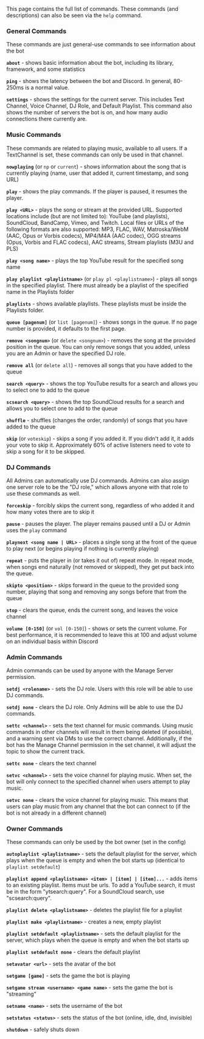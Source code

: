 This page contains the full list of commands. These commands (and descriptions) can also be seen via the `help` command.

### General Commands
These commands are just general-use commands to see information about the bot

**`about`** - shows basic information about the bot, including its library, framework, and some statistics

**`ping`** - shows the latency between the bot and Discord. In general, 80-250ms is a normal value.

**`settings`** - shows the settings for the current server. This includes Text Channel, Voice Channel, DJ Role, and Default Playlist. This command also shows the number of servers the bot is on, and how many audio connections there currently are.

### Music Commands
These commands are related to playing music, available to all users. If a TextChannel is set, these commands can only be used in that channel. 

**`nowplaying`** (or `np` or `current`) - shows information about the song that is currently playing (name, user that added it, current timestamp, and song URL)

**`play`** - shows the play commands. If the player is paused, it resumes the player.

**`play <URL>`** - plays the song or stream at the provided URL. Supported locations include (but are not limited to): YouTube (and playlists), SoundCloud, BandCamp, Vimeo, and Twitch. Local files or URLs of the following formats are also supported: MP3, FLAC, WAV, Matroska/WebM (AAC, Opus or Vorbis codecs), MP4/M4A (AAC codec), OGG streams (Opus, Vorbis and FLAC codecs), AAC streams, Stream playlists (M3U and PLS)

**`play <song name>`** - plays the top YouTube result for the specified song name

**`play playlist <playlistname>`** (or `play pl <playlistname>`) - plays all songs in the specified playlist. There must already be a playlist of the specified name in the Playlists folder

**`playlists`** - shows available playlists. These playlists must be inside the Playlists folder.

**`queue [pagenum]`** (or `list [pagenum]`) - shows songs in the queue. If no page number is provided, it defaults to the first page.

**`remove <songnum>`** (or `delete <songnum>`) - removes the song at the provided position in the queue. You can only remove songs that you added, unless you are an Admin or have the specified DJ role.

**`remove all`** (or `delete all`) - removes all songs that you have added to the queue

**`search <query>`** - shows the top YouTube results for a search and allows you to select one to add to the queue

**`scsearch <query>`** - shows the top SoundCloud results for a search and allows you to select one to add to the queue

**`shuffle`** - shuffles (changes the order, randomly) of songs that you have added to the queue

**`skip`** (or `voteskip`) - skips a song if you added it. If you didn't add it, it adds your vote to skip it. Approximately 60% of active listeners need to vote to skip a song for it to be skipped.

### DJ Commands
All Admins can automatically use DJ commands. Admins can also assign one server role to be the "DJ role," which allows anyone with that role to use these commands as well.

**`forceskip`** - forcibly skips the current song, regardless of who added it and how many votes there are to skip it

**`pause`** - pauses the player. The player remains paused until a DJ or Admin uses the `play` command

**`playnext <song name | URL>`** - places a single song at the front of the queue to play next (or begins playing if nothing is currently playing)

**`repeat`** - puts the player in (or takes it out of) repeat mode. In repeat mode, when songs end naturally (not removed or skipped), they get put back into the queue.

**`skipto <position>`** - skips forward in the queue to the provided song number, playing that song and removing any songs before that from the queue

**`stop`** - clears the queue, ends the current song, and leaves the voice channel

**`volume [0-150]`** (or `vol [0-150]`) - shows or sets the current volume. For best performance, it is recommended to leave this at 100 and adjust volume on an individual basis within Discord

### Admin Commands
Admin commands can be used by anyone with the Manage Server permission.

**`setdj <rolename>`** - sets the DJ role. Users with this role will be able to use DJ commands.

**`setdj none`** - clears the DJ role. Only Admins will be able to use the DJ commands.

**`settc <channel>`** - sets the text channel for music commands. Using music commands in other channels will result in them being deleted (if possible), and a warning sent via DMs to use the correct channel. Additionally, if the bot has the Manage Channel permission in the set channel, it will adjust the topic to show the current track.

**`settc none`** - clears the text channel

**`setvc <channel>`** - sets the voice channel for playing music. When set, the bot will only connect to the specified channel when users attempt to play music.

**`setvc none`** - clears the voice channel for playing music. This means that users can play music from any channel that the bot can connect to (if the bot is not already in a different channel)

### Owner Commands
These commands can only be used by the bot owner (set in the config)

**`autoplaylist <playlistname>`** - sets the default playlist for the server, which plays when the queue is empty and when the bot starts up (identical to `playlist setdefault`)

**`playlist append <playlistname> <item> | [item] | [item]...`** - adds items to an existing playlist. Items must be urls. To add a YouTube search, it must be in the form "ytsearch:query". For a SoundCloud search, use "scsearch:query".

**`playlist delete <playlistname>`** - deletes the playlist file for a playlist

**`playlist make <playlistname>`** - creates a new, empty playlist

**`playlist setdefault <playlistname>`** - sets the default playlist for the server, which plays when the queue is empty and when the bot starts up

**`playlist setdefault none`** - clears the default playlist

**`setavatar <url>`** - sets the avatar of the bot

**`setgame [game]`** - sets the game the bot is playing

**`setgame stream <username> <game name>`** - sets the game the bot is "streaming"

**`setname <name>`** - sets the username of the bot

**`setstatus <status>`** - sets the status of the bot (online, idle, dnd, invisible)

**`shutdown`** - safely shuts down